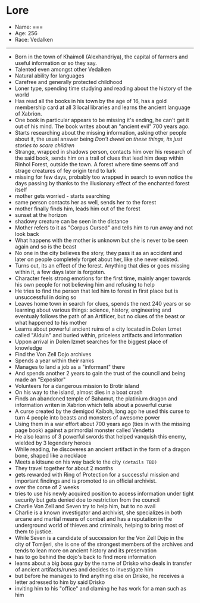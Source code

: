 # Lore

- Name: ===
- Age: 256
- Race: Vedalken

---

- Born in the town of Khaimoll (Alexhandriya), the capital of farmers and useful information or so they say.
- Talented even amongst other Vedalken
- Natural ability for languages
- Carefree and generally protected childhood
- Loner type, spending time studying and reading about the history of the world
- Has read all the books in his town by the age of 16, has a gold membership card at all 3 local libraries and learns the ancient language of Xabrion.
- One book in particular appears to be missing it's ending, he can't get it out of his mind. The book writes about an "ancient evil" 700 years ago.
- Starts researching about the missing information, asking other people about it, the usual answer being *Don't dweel on these things, its just stories to scare children*
- Strange, wrapped in shadows person, contacts him over his research of the said book, sends him on a trail of clues that lead him deep within Rinhol Forest, outside the town. A forest where time seems off and strage creatures of fey origin tend to lurk
- missing for few days, probably too wrapped in search to even notice the days passing by thanks to the illusionary effect of the enchanted forest itself
- mother gets worried - starts searching
- same person contacts her as well, sends her to the forest
- mother finally finds him, leads him out of the forest
- sunset at the horizon
- shadowy creature can be seen in the distance
- Mother refers to it as "Corpus Cursed" and tells him to run away and not look back
- What happens with the mother is unknown but she is never to be seen again and so is the beast
- No one in the city believes the story, they pass it as an accident and later on people completely forget about her, like she never existed.
- Turns out, its an effect of the forest. Anything that dies or goes missing within it, a few days later is forgoten.
- Character feels strong emotions for the first time, mainly anger towards his own people for not believing him and refusing to help
- He tries to find the person that led him to forest in first place but is unsuccessful in doing so
- Leaves home town in search for clues, spends the next 240 years or so learning about various things: science, history, engineering and eventualy follows the path of an Artificer, but no clues of the beast or what happened to his mother
- Learns about powerful ancient ruins of a city located in Dolen Izmet called "Alduin" and buried within, priceless artifacts and information
- Uppon arrival in Dolen Izmet searches for the biggest place of knowledge 
- Find the Von Zell Dojo archives
- Spends a year within their ranks
- Manages to land a job as a "informant" there
- And spends another 2 years to gain the trust of the council and being made an "Expositor"
- Volunteers for a dangerous mission to Brotir island
- On his way to the island, almost dies in a boat crash
- Finds an abandoned temple of Bahamut, the platinium dragon and information writen in Xabrion which tells about a powerful curse
- A curse created by the demigod Kaiboh, long ago he used this curse to turn 4 people into beasts and monsters of awesome power
- Using them in a war effort about 700 years ago (ties in with the missing page book) against a primordial monster called Vendetta
- He also learns of 3 powerful swords that helped vanquish this enemy, wielded by 3 legendary heroes
- While reading, he discoveres an ancient artifact in the form of a dragon bone, shaped like a necklace
- Meets a kitsune on his way back to the city `(details TBD)`
- They travel together for about 2 months
- gets rewarded with Ring of Protection for a successful mission and important findings and is promoted to an official archivist.
- over the corse of 2 weeks
- tries to use his newly acquired position to access information under tight security but gets denied doe to restriction from the council
- Charlie Von Zell and Seven try to help him, but to no avail
- Charlie is a known investigator and archivist, she specializes in both arcane and martial means of combat and has a reputation in the underground world of thieves and criminals, helping to bring most of them to justice.
- While Seven is a candidate of succession for the Von Zell Dojo in the city of Tomijeri, she is one of the strongest members of the archives and tends to lean more on ancient history and its preservation
- has to go behind the dojo's back to find more information
- learns about a big boss guy by the name of Drisko who deals in transfer of ancient artifacts/runes and decides to investigate him
- but before he manages to find anything else on Drisko, he receives a letter adressed to him by said Drisko
- inviting him to his "office" and claming he has work for a man such as him
